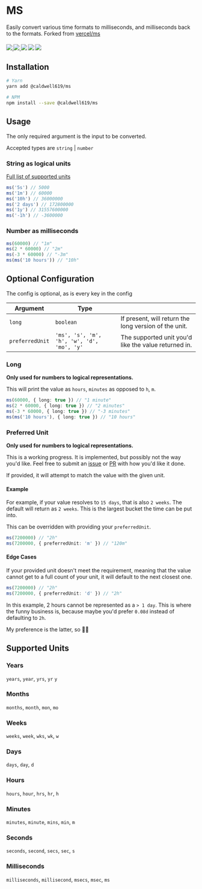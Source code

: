 # MS

Easily convert various time formats to milliseconds, and milliseconds back to the formats.
Forked from [vercel/ms](https://github.com/vercel/ms)

<p align="center">
  <h4/>
  <a href='https://www.npmjs.com/package/@caldwell619/ms'>
    <img src="https://img.shields.io/npm/v/@caldwell619/ms">
  </a>
  <a href='https://bundlephobia.com/result?p=@caldwell619/ms'>
    <img src="https://img.shields.io/bundlephobia/min/@caldwell619/ms">
  </a>
  <img src="https://codecov.io/gh/christopher-caldwell/ms/branch/master/graph/badge.svg?token=2LA7ETDPO3">
  <img src="https://img.shields.io/github/last-commit/christopher-caldwell/ms">
  <img src="https://img.shields.io/npm/types/@caldwell619/ms">
</p>

## Installation

```bash
# Yarn
yarn add @caldwell619/ms

# NPM
npm install --save @caldwell619/ms
```

## Usage

The only required argument is the input to be converted.

Accepted types are `string` | `number`

### String as logical units

[Full list of supported units](#supported-units)

```js
ms('5s') // 5000
ms('1m') // 60000
ms('10h') // 36000000
ms('2 days') // 172800000
ms('1y') // 31557600000
ms('-1h') // -3600000
```

### Number as milliseconds

```js
ms(60000) // "1m"
ms(2 * 60000) // "2m"
ms(-3 * 60000) // "-3m"
ms(ms('10 hours')) // "10h"
```

## Optional Configuration

The config is optional, as is every key in the config

| Argument        | Type                                       |                                                       |
| --------------- | ------------------------------------------ | ----------------------------------------------------- |
| `long`          | `boolean`                                  | If present, will return the long version of the unit. |
| `preferredUnit` | `'ms', 's', 'm', 'h', 'w', 'd', 'mo', 'y'` | The supported unit you'd like the value returned in.  |

### Long

**Only used for numbers to logical representations.**

This will print the value as `hours`, `minutes` as opposed to `h`, `m`.

```ts
ms(60000, { long: true }) // "1 minute"
ms(2 * 60000, { long: true }) // "2 minutes"
ms(-3 * 60000, { long: true }) // "-3 minutes"
ms(ms('10 hours'), { long: true }) // "10 hours"
```

### Preferred Unit

**Only used for numbers to logical representations.**

This is a working progress. It is implemented, but possibly not the way you'd like. Feel free to submit an [issue](https://github.com/christopher-caldwell/ms/issues/new) or [PR](https://github.com/christopher-caldwell/ms/compare) with how you'd like it done.

If provided, it will attempt to match the value with the given unit.

#### Example

For example, if your value resolves to `15 days`, that is also `2 weeks`. The default will return as `2 weeks`. This is the largest bucket the time can be put into.

This can be overridden with providing your `preferredUnit`.

```ts
ms(7200000) // "2h"
ms(7200000, { preferredUnit: 'm' }) // "120m"
```

#### Edge Cases

If your provided unit doesn't meet the requirement, meaning that the value cannot get to a full count of your unit, it will default to the next closest one.

```ts
ms(7200000) // "2h"
ms(7200000, { preferredUnit: 'd' }) // "2h"
```

In this example, 2 hours cannot be represented as a `> 1 day`. This is where the funny business is, because maybe you'd prefer `0.08d` instead of defaulting to `2h`.

My preference is the latter, so :man_shrugging:

## Supported Units

### Years

`years`, `year`, `yrs`, `yr` `y`

### Months

`months`, `month`, `mon`, `mo`

### Weeks

`weeks`, `week`, `wks`, `wk`, `w`

### Days

`days`, `day`, `d`

### Hours

`hours`, `hour`, `hrs`, `hr`, `h`

### Minutes

`minutes`, `minute`, `mins`, `min`, `m`

### Seconds

`seconds`, `second`, `secs`, `sec`, `s`

### Milliseconds

`milliseconds`, `millisecond`, `msecs`, `msec`, `ms`
